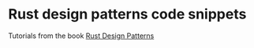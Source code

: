 # Rust design patterns code snippets

Tutorials from the book [Rust Design Patterns](https://rust-unofficial.github.io/patterns/)
